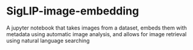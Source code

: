# SigLIP-image-embedding
A jupyter notebook that takes images from a dataset, embeds them with metadata using automatic image analysis, and allows for image retrieval using natural language searching

